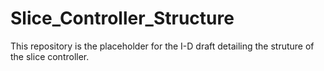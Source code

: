 # Slice_Controller_Structure

This repository is the placeholder for the I-D draft detailing the struture of the slice controller.

